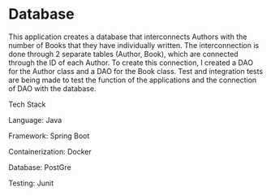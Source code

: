 # Database

This application creates a database that interconnects Authors with the number of Books that they have individually written. The interconnection is done through 2 separate tables (Author, Book), which are connected through the ID of each Author. To create this connection, I created a DAO for the Author class and a DAO for the Book class. Test and integration tests are being made to test the function of the applications and the connection of DAO with the database. 

Tech Stack 

Language: Java

Framework: Spring Boot

Containerization: Docker

Database: PostGre

Testing: Junit

